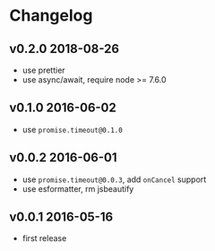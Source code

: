 # Changelog

## v0.2.0 2018-08-26

- use prettier
- use async/await, require node >= 7.6.0

## v0.1.0 2016-06-02

- use `promise.timeout@0.1.0`

## v0.0.2 2016-06-01

- use `promise.timeout@0.0.3`, add `onCancel` support
- use esformatter, rm jsbeautify

## v0.0.1 2016-05-16

- first release
